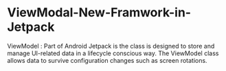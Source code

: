 # ViewModal-New-Framwork-in-Jetpack
ViewModel : Part of Android Jetpack is the class is designed to store and manage UI-related data in a lifecycle conscious way. The ViewModel class allows data to survive configuration changes such as screen rotations.
